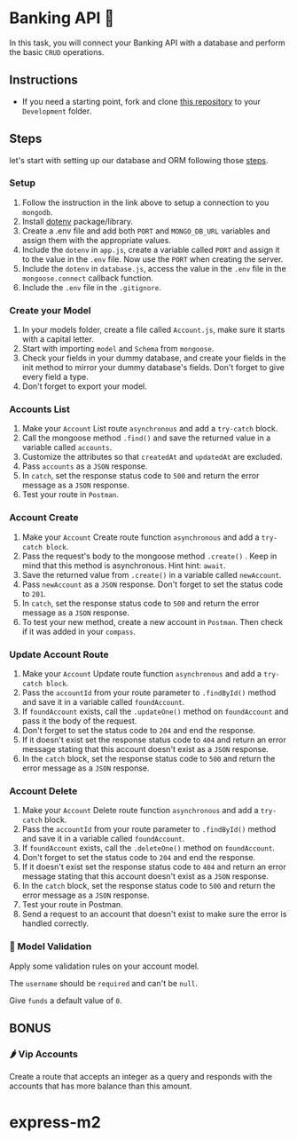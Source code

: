# Banking API 🏦

In this task, you will connect your Banking API with a database and perform the basic `CRUD` operations.

## Instructions

- If you need a starting point, fork and clone [this repository](https://github.com/JoinCODED/Task-Express-M2-noSql-Banks) to your `Development` folder.

## Steps

let's start with setting up our database and ORM following those [steps](https://github.com/JoinCODED/WS-Express-M2-Intro-DBs-and-ORMs-noSQL/blob/master/02_ODMs/03_setup_mongoose.md).

### Setup

1. Follow the instruction in the link above to setup a connection to you `mongodb`.
2. Install [dotenv](https://www.npmjs.com/package/dotenv) package/library.
3. Create a .env file and add both `PORT` and `MONGO_DB_URL` variables and assign them with the appropriate values.
4. Include the `dotenv` in `app.js`, create a variable called `PORT` and assign it to the value in the `.env` file. Now use the `PORT` when creating the server.
5. Include the `dotenv` in `database.js`, access the value in the `.env` file in the `mongoose.connect` callback function.
6. Include the `.env` file in the `.gitignore`.

### Create your Model

1. In your models folder, create a file called `Account.js`, make sure it starts with a capital letter.
2. Start with importing `model` and `Schema` from `mongoose`.
3. Check your fields in your dummy database, and create your fields in the init method to mirror your dummy database's fields. Don't forget to give every field a type.
4. Don't forget to export your model.

### Accounts List

1. Make your `Account` List route `asynchronous` and add a `try-catch` block.
2. Call the mongoose method `.find()` and save the returned value in a variable called `accounts`.
3. Customize the attributes so that `createdAt` and `updatedAt` are excluded.
4. Pass `accounts` as a `JSON` response.
5. In `catch`, set the response status code to `500` and return the error message as a `JSON` response.
6. Test your route in `Postman`.

### Account Create

1. Make your `Account` Create route function `asynchronous` and add a `try-catch block`.
2. Pass the request's body to the mongoose method `.create()` . Keep in mind that this method is asynchronous. Hint hint: `await`.
3. Save the returned value from `.create()` in a variable called `newAccount`.
4. Pass `newAccount` as a `JSON` response. Don't forget to set the status code to `201`.
5. In `catch`, set the response status code to `500` and return the error message as a `JSON` response.
6. To test your new method, create a new account in `Postman`. Then check if it was added in your `compass`.

### Update Account Route

1. Make your `Account` Update route function `asynchronous` and add a `try-catch block`.
2. Pass the `accountId` from your route parameter to `.findById()` method and save it in a variable called `foundAccount`.
3. If `foundAccount` exists, call the `.updateOne()` method on `foundAccount` and pass it the body of the request.
4. Don't forget to set the status code to `204` and end the response.
5. If it doesn't exist set the response status code to `404` and return an error message stating that this account doesn't exist as a `JSON` response.
6. In the `catch` block, set the response status code to `500` and return the error message as a `JSON` response.

### Account Delete

1. Make your `Account` Delete route function `asynchronous` and add a `try-catch` block.
2. Pass the `accountId` from your route parameter to `.findById()` method and save it in a variable called `foundAccount`.
3. If `foundAccount` exists, call the `.deleteOne()` method on `foundAccount`.
4. Don't forget to set the status code to `204` and end the response.
5. If it doesn't exist set the response status code to `404` and return an error message stating that this account doesn't exist as a `JSON` response.
6. In the `catch` block, set the response status code to `500` and return the error message as a `JSON` response.
7. Test your route in Postman.
8. Send a request to an account that doesn't exist to make sure the error is handled correctly.

### 🍋 Model Validation

Apply some validation rules on your account model.

The `username` should be `required` and can't be `null`.

Give `funds` a default value of `0`.

## BONUS

### 🌶 Vip Accounts

Create a route that accepts an integer as a query and responds with the accounts that has more balance than this amount.
# express-m2
